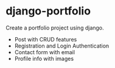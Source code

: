 # django-portfolio

Create a portfolio project using django.

* Post with CRUD features
* Registration and Login Authentication
* Contact form with email
* Profile info with images
